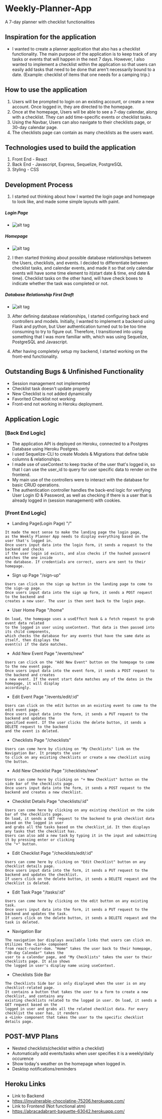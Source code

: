 # Weekly-Planner-App
A 7-day planner with checklist functionalities

## Inspiration for the application
- I wanted to create a planner application that also has a checklist functionality. The main purpose of the application is to keep track of any tasks or events that will happen in the next 7 days. However, I also wanted to implement a checklist within the application so that users can easily add tasks that need to be done that aren't necessarily bound to a date.
(Example: checklist of items that one needs for a camping trip.)

## How to use the application
1. Users will be prompted to login on an existing account, or create a new account. Once logged in, they are directed to the homepage.
2. Once at the homepage, Users will be able to see a 7-day calendar, along with a checklist. They can add time-specific events or checklist tasks.
3. Using the Navbar, Users can also navigate to their checklists page, or 30-day calendar page.
4. The checklists page can contain as many checklists as the users want.

## Technologies used to build the application
1. Front End - React
2. Back End - Javascript, Express, Sequelize, PostgreSQL
3. Styling - CSS

## Development Process
1. I started out thinking about how I wanted the login page and homepage to look like, and made some simple layouts with paint.

##### Login Page

- ![alt tag](https://i.gyazo.com/29e0434e5f2a9e43a230fa65d633227f.png)
##### Homepage
- ![alt tag](https://i.gyazo.com/f64cd58a2aa4c26731cc6fdaf5fdcd2a.png)

2. I then started thinking about possible database relationships between the Users, checklists, and events. I decided to differentiate between checklist tasks, and calendar events, and made it so that only calendar events will have some time element to it(start date & time, end date & time). Checklist tasks on the other hand, will have check boxes to indicate whether the task was completed or not.

##### Database Relationship First Draft
- ![alt tag](https://i.gyazo.com/6d85fe5aa2b1a49255bb1fecc0ca42a6.png)

3. After defining database relationships, I started configuring back end controllers and models. Initially, I wanted to implement a backend using Flask and python, but User authentication turned out to be too time consuming to try to figure out. Therefore, I transitioned into using something that I was more familiar with, which was using Sequelize, PostgreSQL and Javascript.

4. After having completely setup my backend, I started working on the front-end functionality.

## Outstanding Bugs & Unfinished Functionality
- Session management not implemented
- Checklist task doesn't update properly
- New Checklist is not added dynamically
- Favorited Checklist not working
- Front-end not working in Heroku deployment.

## Application Logic
### [Back End Logic]
- The application API is deployed on Heroku, connected to a Postgres Database using Heroku Postgres.
- I used Sequelize-CLI to create Models & Migrations that define table columns & relationships.
- I made use of useContext to keep tracke of the user that's logged in, so that I can use the user_id to query for user specific data to render on the frontend.
- My main use of the controllers were to interact with the database for basic CRUD operations.
- The authentication controller handles the back-end logic for verifying User Login ID & Password, as well as checking if there is a user that is already logged in (session management) with cookies.
### [Front End Logic]
- Landing Page(Login Page) "/"
```
It made the most sense to make the landing page the login page, 
as the Weekly Planner App needs to display everything based on the user that's logged in.
Once users input data into the login form, it sends a request to the backend and checks 
if the user login id exists, and also checks if the hashed password matches the one inside 
the database. If credentials are correct, users are sent to their homepage.
```
- Sign up Page "/sign-up"
```
Users can click on the sign up button in the landing page to come to the sign-up page. 
Once users input data into the sign up form, it sends a POST request to the backend and 
creates a new user. The user is then sent back to the login page.
```
- User Home Page "/home"
```
On load, the homepage uses a useEffect hook & a fetch request to grab event data related 
to the logged in user using useContext. That data is then passed into its child components,
which checks the database for any events that have the same date as itself, then displays the
event(s) if the date matches.
```
- Add New Event Page "/events/new"
```
Users can click on the "Add New Event" button on the homepage to come to the new event page.
Once users input data into the event form, it sends a POST request to the backend and creates
a new event. If the event start date matches any of the dates in the homepage, it will display 
accordingly.
```
- Edit Event Page "/events/edit/:id"
```
Users can click on the edit button on an existing event to come to the edit event page.
Once users input data into the form, it sends a PUT request to the backend and updates the
specified event. If the user clicks the delete button, it sends a DELETE request to the backend
and the event is deleted.
```
- Checklists Page "/checklists"
```
Users can come here by clicking on "My Checklists" link on the Navigation Bar. It prompts the user
to click on any existing checklists or create a new checklist using the button.
```
- Add New Checklist Page "/checklists/new"
```
Users can come here by clicking on "+ New Checklist" button on the side bar of the checklists page.
Once users input data into the form, it sends a POST request to the backend and creates a new checklist.
```
- Checklist Details Page "checklists/:id"
```
Users can come here by clicking on any existing checklist on the side bar of the checklists page.
On load, it sends a GET request to the backend to grab checklist data based on the logged in user
and grabs all the tasks based on the checklist_id. It then displays any tasks that the checklist has.
Users can also add a new task by typing it in the input and submitting it by pressing enter or clicking
the "+" button.
```
- Edit Checklist Page "/checklists/edit/:id"
```
Users can come here by clicking on "Edit Checklist" button on any checklist details page.
Once users input data into the form, it sends a PUT request to the backend and updates the checklist.
If users click on the delete button, it sends a DELETE request and the checklist is deleted.
```
- Edit Task Page "/tasks/:id"
```
Users can come here by clicking on the edit button on any existing task.
Once users input data into the form, it sends a PUT request to the backend and updates the task.
If users click on the delete button, it sends a DELETE request and the task is deleted.
```
- Navigation Bar
```
The navigation bar displays available links that users can click on. Utilizes the <Link> component
from react-router-dom. "Home" takes the user back to their homepage, "30-day Calendar" takes the 
user to a calendar page, and "My Checklists" takes the user to their checklists page. It also shows 
the logged in user's display name using useContext.
```
- Checklists Side Bar
```
The Checklists Side bar is only displayed when the user is on any checklist-related page.
It contains a button that takes the user to a form to create a new checklist, and contains any
existing checklists related to the logged in user. On load, it sends a GET request based on the
logged in user and grabs all the related checklist data. For every checklist the user has, it renders
a <Link> component that takes the user to the specific checklist details page.
```
 
## POST-MVP Plans
- Nested checklists(checklist within a checklist)
- Automatically add events/tasks when user specifies it is a weekly/daily occurence
- Show today's weather on the homepage when logged in.
- Desktop notifications/reminders

## Heroku Links
- Link to Backend
- https://invulnerable-chocolatine-75206.herokuapp.com/
- Link to Frontend (Not functional atm)
- https://abracadabrant-baguette-63042.herokuapp.com/
